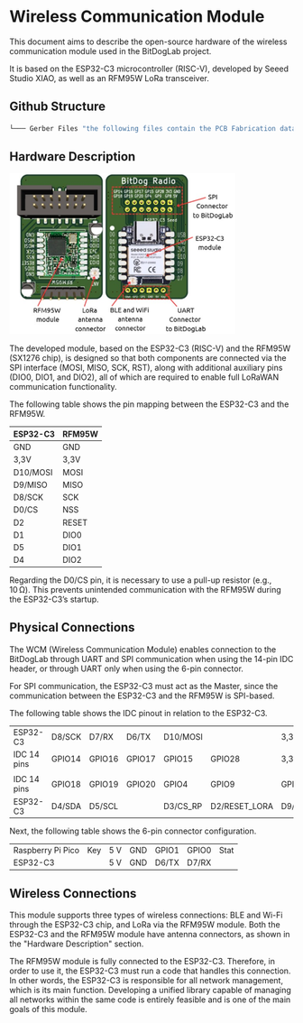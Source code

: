 # Wireless Communication Module

This document aims to describe the open-source hardware of the wireless communication module used in the BitDogLab project.

It is based on the ESP32-C3 microcontroller (RISC-V), developed by Seeed Studio XIAO, as well as an RFM95W LoRa transceiver.

## Github Structure
```bash
└─── Gerber Files "the following files contain the PCB Fabrication data"
```

## Hardware Description

<img src="./Wireless Communication Module.png" width="400px">


The developed module, based on the ESP32-C3 (RISC-V) and the RFM95W (SX1276 chip), is designed so that both components are connected via the SPI interface (MOSI, MISO, SCK, RST), along with additional auxiliary pins (DIO0, DIO1, and DIO2), all of which are required to enable full LoRaWAN communication functionality.

The following table shows the pin mapping between the ESP32-C3 and the RFM95W.

| ESP32-C3 | RFM95W |
|----------|--------|
| GND | GND |
| 3,3V | 3,3V |
| D10/MOSI | MOSI |
| D9/MISO | MISO |
| D8/SCK | SCK |
| D0/CS | NSS |
| D2 | RESET |
| D1 | DIO0 |
| D5 | DIO1 |
| D4 | DIO2 |

Regarding the D0/CS pin, it is necessary to use a pull-up resistor (e.g., 10 Ω). This prevents unintended communication with the RFM95W during the ESP32-C3’s startup.

## Physical Connections

The WCM (Wireless Communication Module) enables connection to the BitDogLab through UART and SPI communication when using the 14-pin IDC header, or through UART only when using the 6-pin connector.

For SPI communication, the ESP32-C3 must act as the Master, since the communication between the ESP32-C3 and the RFM95W is SPI-based.

The following table shows the IDC pinout in relation to the ESP32-C3.

<table>
  <tr>
    <td>ESP32-C3</td>
    <td>D8/SCK</td>
    <td>D7/RX</td>
    <td>D6/TX</td>
    <td>D10/MOSI</td>
    <td></td>
    <td>3,3V</td>
    <td>GND</td>
  </tr>
  <tr>
    <td>IDC 14 pins</td>
    <td>GPIO14</td>
    <td>GPIO16</td>
    <td>GPIO17</td>
    <td>GPIO15</td>
    <td>GPIO28</td>
    <td>3,3 V</td>
    <td>GND</td>
  </tr>
  <tr>
    <td></td><td></td><td></td><td></td><td></td><td></td><td></td><td></td>
  </tr>
  <tr>
    <td>IDC 14 pins</td>
    <td>GPIO18</td>
    <td>GPIO19</td>
    <td>GPIO20</td>
    <td>GPIO4</td>
    <td>GPIO9</td>
    <td>GPIO8</td>
    <td>5 V</td>
  </tr>
  <tr>
    <td>ESP32-C3</td>
    <td>D4/SDA</td>
    <td>D5/SCL</td>
    <td></td>
    <td>D3/CS_RP</td>
    <td>D2/RESET_LORA</td>
    <td>D9/MISO</td>
    <td>5 V</td>
  </tr>
</table>

Next, the following table shows the 6-pin connector configuration.

<table>
  <tr>
    <td>Raspberry Pi Pico</td>
    <td>Key</td>
    <td>5 V</td>
    <td>GND</td>
    <td>GPIO1</td>
    <td>GPIO0</td>
    <td>Stat</td>
  </tr>
  <tr>
    <td>ESP32-C3</td>
    <td></td>
    <td>5 V</td>
    <td>GND</td>
    <td>D6/TX</td>
    <td>D7/RX</td>
    <td></td>
  </tr>
</table>

## Wireless Connections

This module supports three types of wireless connections: BLE and Wi-Fi through the ESP32-C3 chip, and LoRa via the RFM95W module. Both the ESP32-C3 and the RFM95W module have antenna connectors, as shown in the "Hardware Description" section.

The RFM95W module is fully connected to the ESP32-C3. Therefore, in order to use it, the ESP32-C3 must run a code that handles this connection. In other words, the ESP32-C3 is responsible for all network management, which is its main function. Developing a unified library capable of managing all networks within the same code is entirely feasible and is one of the main goals of this module.